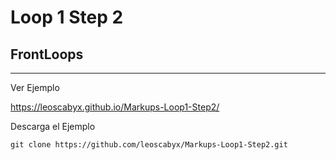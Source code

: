 # Loop 1 Step 2

## FrontLoops

***

Ver Ejemplo

<https://leoscabyx.github.io/Markups-Loop1-Step2/>

Descarga el Ejemplo

```
git clone https://github.com/leoscabyx/Markups-Loop1-Step2.git
```